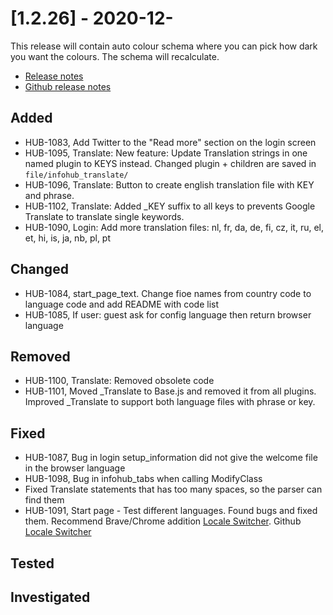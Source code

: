 # [1.2.26] - 2020-12-

This release will contain auto colour schema where you can pick how dark you want the colours. The schema will recalculate.

* [Release notes](main,release_v1_v1v2_v1v2v26)
* [Github release notes](https://github.com/peterlembke/infohub/releases/tag/v1.2.26)

## Added
* HUB-1083, Add Twitter to the "Read more" section on the login screen
* HUB-1095, Translate: New feature: Update Translation strings in one named plugin to KEYS instead. Changed plugin + children are saved in `file/infohub_translate/`
* HUB-1096, Translate: Button to create english translation file with KEY and phrase.
* HUB-1102, Translate: Added _KEY suffix to all keys to prevents Google Translate to translate single keywords.
* HUB-1090, Login: Add more translation files: nl, fr, da, de, fi, cz, it, ru, el, et, hi, is, ja, nb, pl, pt

## Changed
* HUB-1084, start_page_text. Change fioe names from country code to language code and add README with code list
* HUB-1085, If user: guest ask for config language then return browser language

## Removed
* HUB-1100, Translate: Removed obsolete code
* HUB-1101, Moved _Translate to Base.js and removed it from all plugins. Improved _Translate to support both language files with phrase or key.

## Fixed
* HUB-1087, Bug in login setup_information did not give the welcome file in the browser language
* HUB-1098, Bug in infohub_tabs when calling ModifyClass
* Fixed Translate statements that has too many spaces, so the parser can find them
* HUB-1091, Start page - Test different languages. Found bugs and fixed them. 
  Recommend Brave/Chrome addition [Locale Switcher](https://chrome.google.com/webstore/detail/locale-switcher/kngfjpghaokedippaapkfihdlmmlafcc/related).
  Github [Locale Switcher](https://github.com/athyuttamre/locale-switcher)

## Tested

## Investigated
